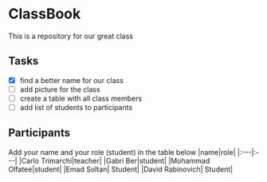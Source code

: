 # ClassBook

This is a repository for our great class

## Tasks

- [X] find a better name for our class
- [ ] add picture for the class
- [ ] create a table with all class members
- [ ] add list of students to participants

## Participants

Add your name and your role (student) in the table below
|name|role|
|:---|:---|
|Carlo Trimarchi|teacher|
|Gabri Ber|student|
|Mohammad Olfatee|student|
|Emad Soltan| Student|
|David Rabinovich| Student|
